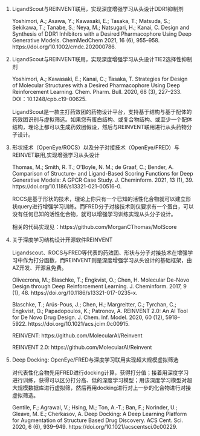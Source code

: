 <ol>
<li>LigandScout与REINVENT联用，实现深度增强学习从头设计DDR1抑制剂</li>
<p>Yoshimori, A.; Asawa, Y.; Kawasaki, E.; Tasaka, T.; Matsuda, S.; Sekikawa, T.; Tanabe, S.; Neya, M.; Natsugari, H.; Kanai, C. Design and Synthesis of DDR1 Inhibitors with a Desired Pharmacophore Using Deep Generative Models. ChemMedChem 2021, 16 (6), 955–958. https://doi.org/10.1002/cmdc.202000786.</p>

<li>LigandScout与REINVENT联用，实现深度增强学习从头设计TIE2选择性抑制剂</li>
<p>Yoshimori, A.; Kawasaki, E.; Kanai, C.; Tasaka, T. Strategies for Design of Molecular Structures with a Desired Pharmacophore Using Deep Reinforcement Learning. Chem. Pharm. Bull. 2020, 68 (3), 227–233. DOI：10.1248/cpb.c19-00625.</p>

<p>LigandScout是一款主打药效团的药物设计平台，支持基于结构与基于配体的药效团识别与虚拟筛选。如果您有蛋白结构、或复合物结构、或至少一个配体结构，理论上都可以生成药效团假设，然后与REINVENT联用进行从头药物分子设计。</p>

<li>形状技术（OpenEye/ROCS）以及分子对接技术（OpenEye/FRED）与REINVET联用,实现增强学习从头设计</p>
Thomas, M.; Smith, R. T.; O’Boyle, N. M.; de Graaf, C.; Bender, A. Comparison of Structure- and Ligand-Based Scoring Functions for Deep Generative Models: A GPCR Case Study. J. Cheminform. 2021, 13 (1), 39. https://doi.org/10.1186/s13321-021-00516-0.

<p>ROCS是基于形状的技术，理论上你只有一个已知的活性化合物就可以建立形状query进行增强学习训练。而FRED分子对接技术则仅要求有一个蛋白，可以没有任何已知的活性化合物，就可以增强学习训练实现从头分子设计。</p>

<p>相关的代码实现见：https://github.com/MorganCThomas/MolScore</p>

<li>关于深度学习结构设计开源软件REINVENT</li>
<p>Ligandscout、ROCS与FRED等代表的药效团、形状与分子对接技术在增强学习中作为打分函数，而REINVENT则是深度增强学习从头设计的基础框架，由AZ开发、开源且免费。</p>
<p>Olivecrona, M.; Blaschke, T.; Engkvist, O.; Chen, H. Molecular De-Novo Design through Deep Reinforcement Learning. J. Cheminform. 2017, 9 (1), 48. https://doi.org/10.1186/s13321-017-0235-x.</p>
<p>Blaschke, T.; Arús-Pous, J.; Chen, H.; Margreitter, C.; Tyrchan, C.; Engkvist, O.; Papadopoulos, K.; Patronov, A. REINVENT 2.0: An AI Tool for De Novo Drug Design. J. Chem. Inf. Model. 2020, 60 (12), 5918–5922. https://doi.org/10.1021/acs.jcim.0c00915.</p>

<p>REINVENT: https://github.com/MolecularAI/Reinvent</p>
<p>REINVENT 2.0: https://github.com/MolecularAI/Reinvent</p>

<li>Deep Docking: OpenEye/FRED与深度学习联用实现超大规模虚拟筛选</li>
<p>对代表性化合物先用FRED进行docking计算，获得打分值；接着用深度学习进行训练，获得可以区分打分高、低的深度学习模型；用该深度学习模型对超大规模数据库进行虚拟筛，然后再用docking进行对上一步的化合物进行对接虚拟筛选。</p>
<p>Gentile, F.; Agrawal, V.; Hsing, M.; Ton, A.-T.; Ban, F.; Norinder, U.; Gleave, M. E.; Cherkasov, A. Deep Docking: A Deep Learning Platform for Augmentation of Structure Based Drug Discovery. ACS Cent. Sci. 2020, 6 (6), 939–949. https://doi.org/10.1021/acscentsci.0c00229.</p>
